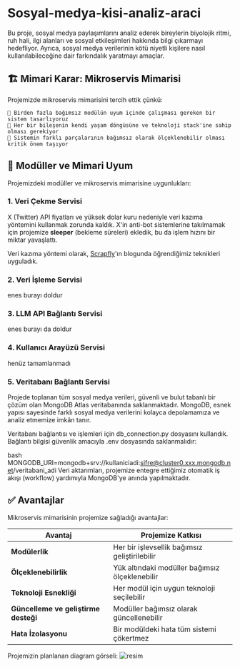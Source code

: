 # Sosyal-medya-kisi-analiz-araci
Bu proje, sosyal medya paylaşımlarını analiz ederek bireylerin biyolojik ritmi, ruh hali, ilgi alanları ve sosyal etkileşimleri hakkında bilgi çıkarmayı hedefliyor. Ayrıca, sosyal medya verilerinin kötü niyetli kişilere nasıl kullanılabileceğine dair farkındalık yaratmayı amaçlar.  

## 🏗️ Mimari Karar: Mikroservis Mimarisi

Projemizde mikroservis mimarisini tercih ettik çünkü:
```
📌 Birden fazla bağımsız modülün uyum içinde çalışması gereken bir sistem tasarlıyoruz
📌 Her bir bileşenin kendi yaşam döngüsüne ve teknoloji stack'ine sahip olması gerekiyor
📌 Sistemin farklı parçalarının bağımsız olarak ölçeklenebilir olması kritik önem taşıyor
```

## 🧩 Modüller ve Mimari Uyum

Projemizdeki modüller ve mikroservis mimarisine uygunlukları:

### 1. **Veri Çekme Servisi**
X (Twitter) API fiyatları ve yüksek dolar kuru nedeniyle veri kazıma yöntemini kullanmak zorunda kaldık. X'in anti-bot sistemlerine takılmamak için projemize **sleeper** (bekleme süreleri) ekledik, bu da işlem hızını bir miktar yavaşlattı.  

Veri kazıma yöntemi olarak, [Scrapfly](https://scrapfly.io/blog/how-to-scrape-twitter/)'ın blogunda öğrendiğimiz teknikleri uyguladık.  

### 2. **Veri İşleme Servisi**
enes burayı doldur

### 3. **LLM API Bağlantı Servisi**
enes burayı da doldur

### 4. **Kullanıcı Arayüzü Servisi**
henüz tamamlanmadı

### 5. **Veritabanı Bağlantı Servisi**

Projede toplanan tüm sosyal medya verileri, güvenli ve bulut tabanlı bir çözüm olan MongoDB Atlas veritabanında saklanmaktadır. MongoDB, esnek yapısı sayesinde farklı sosyal medya verilerini kolayca depolamamıza ve analiz etmemize imkân tanır.

Veritabanı bağlantısı ve işlemleri için db_connection.py dosyasını kullandık. Bağlantı bilgisi güvenlik amacıyla .env dosyasında saklanmalıdır:

bash
MONGODB_URI=mongodb+srv://kullaniciadi:sifre@cluster0.xxx.mongodb.net/veritabani_adi
Veri aktarımları, projemize entegre ettiğimiz otomatik iş akışı (workflow) yardımıyla MongoDB'ye anında yapılmaktadır.


## ✅ Avantajlar

Mikroservis mimarisinin projemize sağladığı avantajlar:

| Avantaj | Projemize Katkısı |
|---------|------------------|
| **Modülerlik** | Her bir işlevsellik bağımsız geliştirilebilir |
| **Ölçeklenebilirlik** | Yük altındaki modüller bağımsız ölçeklenebilir |
| **Teknoloji Esnekliği** | Her modül için uygun teknoloji seçilebilir |
| **Güncelleme ve geliştirme desteği** | Modüller bağımsız olarak güncellenebilir |
| **Hata İzolasyonu** | Bir modüldeki hata tüm sistemi çökertmez |

Projemizin planlanan diagram görseli:
![resim](https://github.com/user-attachments/assets/489dc286-16ae-4f76-a162-f808bb8fc54a)
